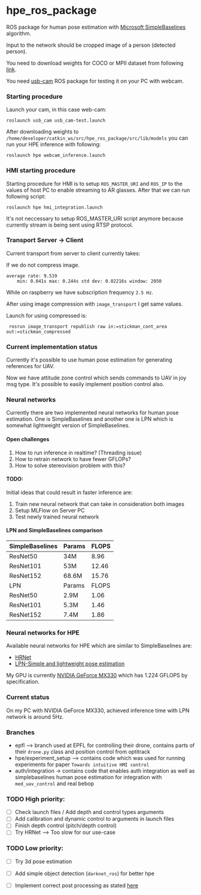 # hpe_ros_package


ROS package for human pose estimation with [Microsoft SimpleBaselines](https://github.com/microsoft/human-pose-estimation.pytorch) algorithm.

Input to the network should be cropped image of a person (detected person). 


You need to download weights for COCO or MPII dataset from following [link](https://onedrive.live.com/?authkey=%21AKqtqKs162Z5W7g&id=56B9F9C97F261712%2110692&cid=56B9F9C97F261712). 

You need [usb-cam](https://github.com/ros-drivers/usb_cam) ROS package for testing it on your PC with webcam. 

### Starting procedure

Launch your cam, in this case web-cam: 
```
roslaunch usb_cam usb_cam-test.launch 
``` 
After downloading weights to `/home/developer/catkin_ws/src/hpe_ros_package/src/lib/models` you can run your HPE inference 
with following: 
```
roslaunch hpe webcam_inference.launch
```

### HMI starting procedure 

Starting procedure for HMI is to setup `ROS_MASTER_URI` and `ROS_IP` to the values of host PC to enable 
streaming to AR glasses. 
After that we can run following script: 

```
roslaunch hpe hmi_integration.launch 
```

It's not neccessary to setup ROS_MASTER_URI script anymore because currently stream is being sent using RTSP protocol. 


### Transport Server -> Client 

Current transport from server to client currently takes:

If we do not compress image. 

```
average rate: 9.519
	min: 0.041s max: 0.244s std dev: 0.02216s window: 2050

```

While on raspberry we have subscription frequency `2.5 Hz`. 

After using image compression with `image_transport` I get same values. 

Launch for using compressed is: 
```
 rosrun image_transport republish raw in:=stickman_cont_area out:=stickman_compressed
```

### Current implementation status 

Currently it's possible to use human pose estimation for generating references for UAV. 

Now we have attitude zone control which sends commands to UAV in joy msg type. 
It's possible to easily implement position control also. 

### Neural networks 

Currently there are two implemented neural networks for human pose estimation. 
One is SimpleBaselines and another one is LPN which is somewhat lightweight 
version of SimpleBaselines. 

#### Open challenges

1. How to run inference in realtime? (Threading issue) 
2. How to retrain network to have fewer GFLOPs? 
3. How to solve stereovision problem with this? 

#### TODO: 

Initial ideas that could result in faster inference are: 

1. Train new neural network that can take in consideration both images 
2. Setup MLFlow on Server PC
3. Test newly trained neural network


#### LPN and SimpleBaselines comparison 

| SimpleBaselines | Params | FLOPS |
| ----------- | -----------|------------|
| ResNet50    | 34M        | 8.96       |
| ResNet101   | 53M        | 12.46      |
| ResNet152   | 68.6M      | 15.76      |
| LPN |Params | FLOPS | 
|ResNet50 |  2.9M  | 1.06 |
|ResNet101 | 5.3M  | 1.46  |
|ResNet152 | 7.4M  | 1.86  |

### Neural networks for HPE

Available neural networks for HPE which are similar to SimpleBaselines are: 
 - [HRNet](https://github.com/HRNet) 
 - [LPN-Simple and lightweight pose estimation](https://github.com/zhang943/lpn-pytorch) 

My GPU is currently [NVIDIA GeForce MX330](https://www.techpowerup.com/gpu-specs/geforce-mx330.c3493) 
which has 1.224 GFLOPS by specification. 

### Current status

On my PC with NVIDIA GeForce MX330, achieved inference time with LPN network is around 5Hz. 

### Branches 

* epfl --> branch used at EPFL for controlling their drone, contains parts of their `drone.py` class and position control from optitrack 
* hpe/experiment_setup --> contains code which was used for running experiments for paper `Towards intuitive HMI control` 
* auth/integration -> contains code that enables auth integration as well as simplebaselines human pose estimation for integration with `med_uav_control` and real bebop 

### TODO High priority: 

 - [ ] Check launch files / Add depth and control types arguments 
 - [ ] Add calibration and dynamic control to arguments in launch files
 - [ ] Finish depth control (pitch/depth control)
 - [ ] Try HRNet --> Too slow for our use-case 

### TODO Low priority: 

 - [ ] Try 3d pose estimation 
 - [ ] Add simple object detection (`darknet_ros`) for better hpe  
 - [ ] Implement correct post processing as stated [here](https://github.com/microsoft/human-pose-estimation.pytorch/issues/26) 
 
